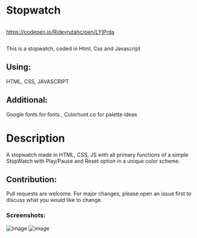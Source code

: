 # Stopwatch
```
```
https://codepen.io/Ridevrutahc/pen/LYjPrda
```
```
This is a stopwatch, coded in Html, Css and Javascript

## Using:
HTML, CSS, JAVASCRIPT

## Additional:
Google fonts  for fonts , Colorhunt.co for palette ideas

# Description
A stopwatch made in HTML, CSS, JS with all primary functions of a simple StopWatch with Play/Pause and Reset option in a unique color scheme.

## Contribution:
Pull requests are welcome. For major changes, please open an issue first to discuss what you would like to change.  

### Screenshots:
![image](https://user-images.githubusercontent.com/81807980/136572736-c75037df-bc60-4ae6-8108-f3fbbea6af3e.png)
![image](https://user-images.githubusercontent.com/81807980/136572924-b95f1ac0-9281-439f-9c02-3511b17edc05.png)
